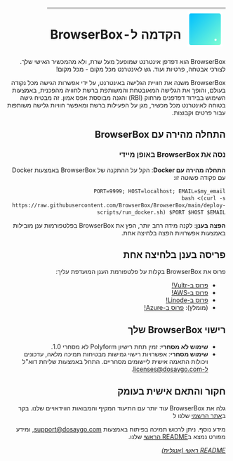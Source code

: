 <div dir="rtl">

| <img style="width:80px; height:80px;" src="https://raw.githubusercontent.com/BrowserBox/BrowserBox/main/docs/icon.svg" alt="BrowserBox Logo 2023"> | <h1>הקדמה ל-BrowserBox</h1> |
|------|------|

<p dir=rtl>BrowserBox הוא דפדפן אינטרנט שמופעל מעל שרת, ולא מהמכשיר האישי שלך. לצורכי אבטחה, פרטיות ועוד. גש לאינטרנט מכל מקום - מכל מקום! </p>

<p dir=rtl>BrowserBox משנה את חוויית הגלישה באינטרנט, על ידי אפשרות הגישה מכל נקודה בעולם, והופך את הגלישה המאובטחת והמשותפת ברשת לחוויה מהפכנית, באמצעות השימוש בבידוד דפדפנים מרחוק (RBI) והגנה מבוססת אפס אמון. זה מבטיח גישה בטוחה לאינטרנט מכל מכשיר, מגן על הפעילות ברשת ומאפשר חוויות גלישה משותפות עבור פרטים וקבוצות. </p>

## התחלה מהירה עם BrowserBox

### נסה את BrowserBox באופן מיידי

**התחלה מהירה עם Docker**: הקל על ההתקנה של BrowserBox באמצעות Docker עם פקודה פשוטה זו:

```console
PORT=9999; HOST=localhost; EMAIL=$my_email
bash <(curl -s https://raw.githubusercontent.com/BrowserBox/BrowserBox/main/deploy-scripts/run_docker.sh) $PORT $HOST $EMAIL
```

**הפצה בענן**: לקנה מידה רחב יותר, הפץ את BrowserBox בפלטפורמות ענן מובילות באמצעות אפשרויות הפצה בלחיצה אחת.

## פריסה בענן בלחיצה אחת
פרוס את BrowserBox בקלות על פלטפורמת הענן המועדפת עליך:

- [פרוס ב-Vultr!](https://my.vultr.com/deploy?marketplace_app=browserbox&marketplace_vendor_username=DOSYAGO&_gl=1*66yk24*_ga*NDY0MTUzODIzLjE2OTM0Nzg4MDA.*_ga_K6536FHN4D*MTcwNTM3NzY0NS40NC4xLjE3MDUzNzgyMzMuMjguMC4w)
- [פרוס ב-AWS!](https://us-east-1.console.aws.amazon.com/cloudformation/home#/stacks/quickcreate?stackName=My-BrowserBox&templateURL=https://dosyago-external.s3.us-west-1.amazonaws.com/cloud-formation-template.yaml)
- [פרוס ב-Linode!](https://cloud.linode.com/linodes/create?type=StackScripts&subtype=Community&stackScriptID=1279678)
- (מומלץ): [פרוס ב-Azure!](https://portal.azure.com/#create/Microsoft.Template/uri/https%3A%2F%2Fraw.githubusercontent.com%2FAzure%2Fazure-quickstart-templates%2Fmaster%2Fapplication-workloads%2Fdosyago%2Fbrowserbox%2Fazuredeploy.json/createUIDefinitionUri/https%3A%2F%2Fraw.githubusercontent.com%2FAzure%2Fazure-quickstart-templates%2Fmaster%2Fapplication-workloads%2Fdosyago%2Fbrowserbox%2FcreateUiDefinition.json)

## רישוי BrowserBox שלך

- **שימוש לא מסחרי**: זמין תחת רישיון Polyform לא מסחרי 1.0.
- **שימוש מסחרי**: אפשרויות רישוי גמישות מבטיחות תמיכה מלאה, עדכונים ויכולות התאמה אישית ליישומים מסחריים. התחל באמצעות שליחת דוא"ל ל-licenses@dosaygo.com.

## חקור והתאם אישית בעומק

גלה את BrowserBox עוד יותר עם התיעוד המקיף והמבואות הווידאויים שלנו. בקר ב[אתר הרשמי](https://dosaygo.com) שלנו ל

מידע נוסף. ניתן לרכוש תמיכה בפיתוח באמצעות support@dosaygo.com, ומידע מפורט נמצא ב[README הראשי](https://github.com/BrowserBox/BrowserBox) שלנו.

*[README ראשי (אנגלית)](https://github.com/BrowserBox/BrowserBox?tab=readme-ov-file#browserbox-)*

</div>
